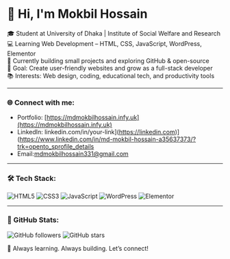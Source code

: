 # 👋 Hi, I'm Mokbil Hossain

🎓 Student at University of Dhaka | Institute of Social Welfare and Research  
💻 Learning Web Development – HTML, CSS, JavaScript, WordPress, Elementor  
🌱 Currently building small projects and exploring GitHub & open-source  
🚀 Goal: Create user-friendly websites and grow as a full-stack developer  
📚 Interests: Web design, coding, educational tech, and productivity tools

---

### 🌐 Connect with me:
- Portfolio: [https://mdmokbilhossain.infy.uk](https://mdmokbilhossain.infy.uk)
- LinkedIn: linkedin.com/in/your-link](https://linkedin.com)](https://www.linkedin.com/in/md-mokbil-hossain-a35637373/?trk=opento_sprofile_details
- Email:mdmokbilhossain331@gmail.com

---

### 🛠️ Tech Stack:
![HTML5](https://img.shields.io/badge/-HTML5-E34F26?style=flat&logo=html5&logoColor=white)
![CSS3](https://img.shields.io/badge/-CSS3-1572B6?style=flat&logo=css3)
![JavaScript](https://img.shields.io/badge/-JavaScript-F7DF1E?style=flat&logo=javascript&logoColor=black)
![WordPress](https://img.shields.io/badge/-WordPress-21759B?style=flat&logo=wordpress)
![Elementor](https://img.shields.io/badge/-Elementor-92003B?style=flat&logo=elementor)

---

### 📌 GitHub Stats:
![GitHub followers](https://img.shields.io/github/followers/mokbilhossain?style=social)
![GitHub stars](https://img.shields.io/github/stars/mokbilhossain?style=social)

🧠 Always learning. Always building. Let’s connect!
